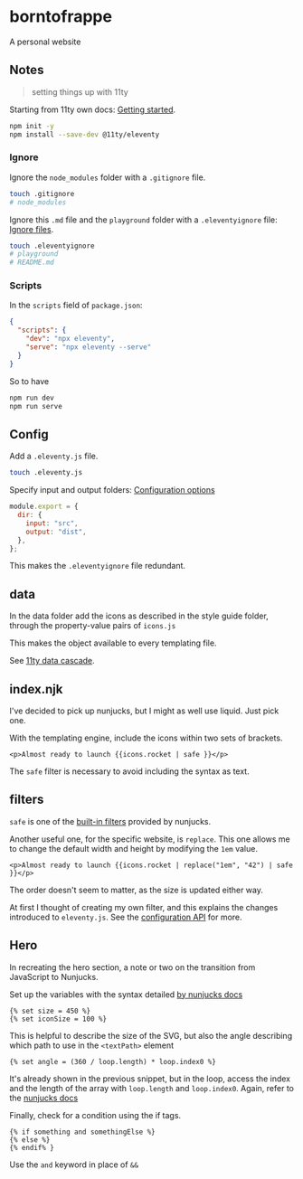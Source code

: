 # borntofrappe

A personal website

## Notes

> setting things up with 11ty

Starting from 11ty own docs: [Getting started](https://www.11ty.dev/docs/getting-started/).

```bash
npm init -y
npm install --save-dev @11ty/eleventy
```

### Ignore

Ignore the `node_modules` folder with a `.gitignore` file.

```bash
touch .gitignore
# node_modules
```

Ignore this `.md` file and the `playground` folder with a `.eleventyignore` file: [Ignore files](https://www.11ty.dev/docs/ignores/).

```bash
touch .eleventyignore
# playground
# README.md
```

### Scripts

In the `scripts` field of `package.json`:

```json
{
  "scripts": {
    "dev": "npx eleventy",
    "serve": "npx eleventy --serve"
  }
}
```

So to have

```bash
npm run dev
npm run serve
```

## Config

Add a `.eleventy.js` file.

```bash
touch .eleventy.js
```

Specify input and output folders: [Configuration options](https://www.11ty.dev/docs/config/#configuration-options)

```js
module.export = {
  dir: {
    input: "src",
    output: "dist",
  },
};
```

This makes the `.eleventyignore` file redundant.

## data

In the data folder add the icons as described in the style guide folder, through the property-value pairs of `icons.js`

This makes the object available to every templating file.

See [11ty data cascade](https://www.11ty.dev/docs/data-cascade/).

## index.njk

I've decided to pick up nunjucks, but I might as well use liquid. Just pick one.

With the templating engine, include the icons within two sets of brackets.

```njk
<p>Almost ready to launch {{icons.rocket | safe }}</p>
```

The `safe` filter is necessary to avoid including the syntax as text.

## filters

`safe` is one of the [built-in filters](https://mozilla.github.io/nunjucks/templating.html#builtin-filters) provided by nunjucks.

Another useful one, for the specific website, is `replace`. This one allows me to change the default width and height by modifying the `1em` value.

```njk
<p>Almost ready to launch {{icons.rocket | replace("1em", "42") | safe }}</p>
```

The order doesn't seem to matter, as the size is updated either way.

At first I thought of creating my own filter, and this explains the changes introduced to `eleventy.js`. See the [configuration API](https://www.11ty.dev/docs/config/#using-the-configuration-api) for more.

## Hero

In recreating the hero section, a note or two on the transition from JavaScript to Nunjucks.

Set up the variables with the syntax detailed [by nunjucks docs](https://mozilla.github.io/nunjucks/templating.html#set)

```njk
{% set size = 450 %}
{% set iconSize = 100 %}
```

This is helpful to describe the size of the SVG, but also the angle describing which path to use in the `<textPath>` element

```njk
{% set angle = (360 / loop.length) * loop.index0 %}
```

It's already shown in the previous snippet, but in the loop, access the index and the length of the array with `loop.length` and `loop.index0`. Again, refer to the [nunjucks docs](https://mozilla.github.io/nunjucks/templating.html#for)

Finally, check for a condition using the if tags.

```njk
{% if something and somethingElse %}
{% else %}
{% endif% }
```

Use the `and` keyword in place of `&&`
